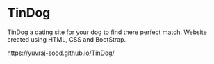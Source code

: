 # TinDog
TinDog a dating site for your dog to find there perfect match. Website created using HTML, CSS and BootStrap.

https://yuvraj-sood.github.io/TinDog/
